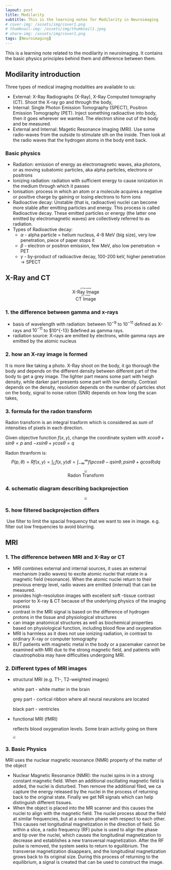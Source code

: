 ```yaml
---
layout: post
title: Modilarity
subtitle: This is the learning notes for Modilarity in Neuroimaging
# cover-img: /assets/img/cover1.png
# thumbnail-img: /assets/img/thumbnail1.jpeg
# share-img: /assets/img/cover1.png
tags: [Neuroimaging]
---
```


This is a learning note related to the modilarity in neuroimaging. It contains the basic physics principles behind them and difference between them. 

## Modilarity introduction

Three types of medical imaging modalities are available to us:

* External: X-Ray Radiographs (X-Ray), X-Ray Computed tomography (CT). Shoot the X-ray go and through the body,
* Internal: Single Photon Emission Tomography (SPECT), Positron Emission Tomography (PET). Inject something radioactive into body, then it goes wherever we wanted. The electron shine out of the body and be measured.
* External and Internal: Magetic Resonance Imaging (MRI). Use some radio-waves from the outside to stimulate sth on the inside. Then look at the radio waves that the hydrogen atoms in the body emit back. 



### Basic physics

* Radiation: emission of energy as electromagnetic waves, aka photons, or as moving subatomic particles, aka alpha particles, electrons or positrons
* Ionizing radiation: radiation with sufficient energy to cause ionization in the medium through which it passes
* Ionisation: process in which an atom or a molecule acquires a negative or positive charge by gaining or losing electrons to form ions
* Radioactive decay: Unstable (that is, radioactive) nuclei can become more stable after emitting particles and energy. This process is called Radioactive decay. These emitted particles or energy (the latter one emitted by electromagnetic waves) are collectively referred to as radiation.
* Types of Radioactive decay:
  * $\alpha$ - alpha particle = helium nucleus, 4-8 MeV (big size), very low penetration, piece of paper stops it
  * $\beta$ - electron or positron emission, few MeV, also low penetration -> PET
  * $\gamma$ - by-product of radioactive decay, 100-200 keV, higher penetration -> SPECT



## X-Ray and CT

<div align ="center">
  <img src="/assets/img/x-ray-image.png" 
       alt="X-Ray example" 
       style="zoom:30%;" /><div>X-Ray Image</div> <img src="/assets/img/CT.png" 
                                                            alt="CT example " 
                                                       style="zoom:30%;" /><div>CT Image</div>
</div>

### 1. the difference between gamma and x-rays

* basis of wavelength with radiation: between $10^{-9}$ to $10^{-11}$ defined as X-rays and $10^{-11}$ to $10^{-13} $defined as gamma rays.
* radiation source: X-rays are emitted by electrons, while gamma rays are emitted by the atomic nucleus

### 2. how an X-ray image is formed

 It is more like taking a photo. X-Ray shoot on the body, it go thorough the body and depends on the different density between different part of the body to get a grey image. The lighter part means some part with heigh density, while darker part presents some part with low density. Contrast depends on the density, resolution depends on the number of particles shot on the body, signal to noise ration (SNR) depends on how long the scan takes,

### 3. formula for the radon transform 

Radon transform is an integral trasform which is considered as sum of intensities of pixels in each direction.

Given objective function $f(x,y)$, change the coordinate system with $xcos\theta + sin\theta = p$ and $-xsin\theta + ycos\theta = q$

Radon thranform is:
$$
P(p, \theta) = R{f(x,y)} = \int_Lf(x,y)dl = \int_{-\infty}^{\infty}f(pcos\theta-qsin\theta, psin\theta+qcos\theta)dq
$$

<div align="center"><img src="/assets/img/radon_transform.png" style="zoom:50%;" /><div>
  Radon Transform 
  </div>
</div>

### 4. schematic diagram describing backprojection

<div align="center"><img src="/assets/img/back projection.png" style="zoom:50%;" />
</div>

### 5. how filtered backprojection differs

​	Use filter to limit the spacial frequency that we want to see in image. e.g. filter out low frequencies to avoid blurring.



## MRI

### 1. The difference between MRI and X-Ray or CT

* MRI combines external and internal sources, it uses an external mechanism (radio waves) to excite atomic nuclei that rotate in a magnetic field (resonance). When the atomic nuclei return to their previous energy level, radio waves are emitted (internal) that can be measured.
* provides high-resolution images with excellent soft -tissue contrast superior to X-ray & CT because of the underlying physics of the imaging process
* contrast in the MRI signal is based on the difference of hydrogen protons in the tissue and physiological structures
* can image anatomical structures as well as biochemical properties based on physiological function, including blood flow and oxygenation
* MRI is harmless as it does not use ionizing radiation, in contrast to ordinary X-ray or computer tomography
* BUT patients with magnetic metal in the body or a pacemaker cannot be examined with MRI due to the strong magnetic field, and patients with claustrophobia may have difficulties undergoing MRI.

### 2. Different types of MRI images 

* structural MRI (e.g. T1-, T2-weighted images)

  white part - white matter in the brain

  grey part - cortical ribbon where all neural neuralons are located

  black part - ventricles

* functional MRI (fMRI)

  reflects blood oxygenation levels.  Some brain activity going on there

  <img src="/assets/img/MRI types.png" style="zoom:50%;" />

### 3. Basic Physics

MRI uses the nuclear magnetic resonance (NMR) property of the matter of the object

* Nuclear Magnetic Resonance (NMR): the nuclei spins in in a strong constant magnetic field. When an additional oscillating magnetic field is added, the nuclei is disturbed. Then remove the additional filed, we ca capture the energy released by the nuclei in the process of returning back to the original state. Finally we get NR signals which can help distinguish different tissues. 
* When the object is placed into the MR scanner and this causes the nuclei to align with the magnetic field. The nuclei process about the field at similar frequencies, but at a random phase with respect to each other. This causes net longitudinal magnetization in the direction of field. So within a slice, a radio frequency (RF) pulse is used to align the phase and tip over the nuclei, which causes the longitudinal magnetization to decrease and establishes a new transversal magnetization. After the RF pulse is removed, the system seeks to return to eguilibrium. The transverse magnetization disappears, and the longitudinal magnetization grows back to its original size. During this process of returning to the equilibrium, a signal is created that can be used to construct the image. 
